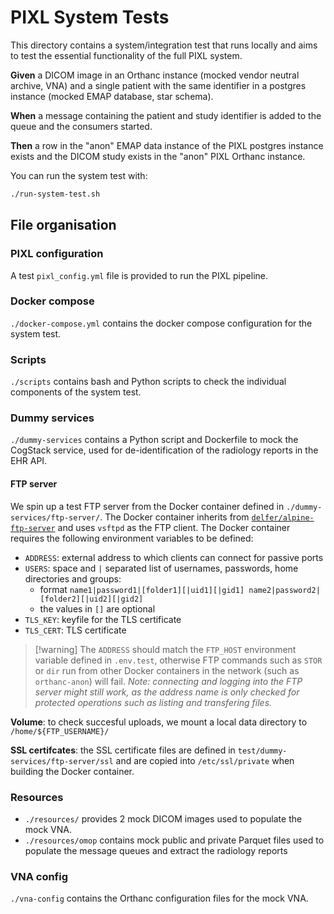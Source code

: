 # PIXL System Tests

This directory contains a system/integration test that runs locally and aims to test the essential
functionality of the full PIXL system.

**Given** a DICOM image in an Orthanc instance (mocked vendor neutral archive, VNA) and a single
patient with the same identifier in a postgres instance (mocked EMAP database, star schema).

**When** a message containing the patient and study identifier is added to the queue and the
consumers started.

**Then** a row in the "anon" EMAP data instance of the PIXL postgres instance exists and the DICOM
study exists in the "anon" PIXL Orthanc instance.

You can run the system test with:

```bash
./run-system-test.sh
```

## File organisation

### PIXL configuration

A test `pixl_config.yml` file is provided to run the PIXL pipeline.

### Docker compose

`./docker-compose.yml` contains the docker compose configuration for the system test.

### Scripts

`./scripts` contains bash and Python scripts to check the individual components of the system test.

### Dummy services

`./dummy-services` contains a Python script and Dockerfile to mock the CogStack service, used for
de-identification of the radiology reports in the EHR API.

#### FTP server

We spin up a test FTP server from the Docker container defined in `./dummy-services/ftp-server/`.
The Docker container inherits from
[`delfer/alpine-ftp-server`](https://github.com/delfer/docker-alpine-ftp-server) and uses `vsftpd`
as the FTP client. The Docker container requires the following environment variables to be defined:

-   `ADDRESS`: external address to which clients can connect for passive ports
-   `USERS`: space and `|` separated list of usernames, passwords, home directories and groups:
    -   format `name1|password1|[folder1][|uid1][|gid1] name2|password2|[folder2][|uid2][|gid2]`
    -   the values in `[]` are optional
-   `TLS_KEY`: keyfile for the TLS certificate
-   `TLS_CERT`: TLS certificate

> [!warning] The `ADDRESS` should match the `FTP_HOST` environment variable defined in `.env.test`,
> otherwise FTP commands such as `STOR` or `dir` run from other Docker containers in the network
> (such as `orthanc-anon`) will fail. _Note: connecting and logging into the FTP server might still
> work, as the address name is only checked for protected operations such as listing and transfering
> files._

**Volume**: to check succesful uploads, we mount a local data directory to `/home/${FTP_USERNAME}/`

**SSL certifcates**: the SSL certificate files are defined in `test/dummy-services/ftp-server/ssl`
and are copied into `/etc/ssl/private` when building the Docker container.

### Resources

-   `./resources/` provides 2 mock DICOM images used to populate the mock VNA.
-   `./resources/omop` contains mock public and private Parquet files used to populate the message
    queues and extract the radiology reports

### VNA config

`./vna-config` contains the Orthanc configuration files for the mock VNA.
